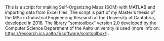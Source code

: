 This is a script for making Self-Organizing Maps (SOM) with MATLAB and importing data from Excel files.
The script is part of my Master's thesis of the MSc in Industrial Engineering Research at the University of Cantabria, developed in 2018.
The library "somtoolbox" version 2.0 developed by the Computer Science Department of the Aalto university is used (more info on: https://research.ics.aalto.fi/software/somtoolbox/).
